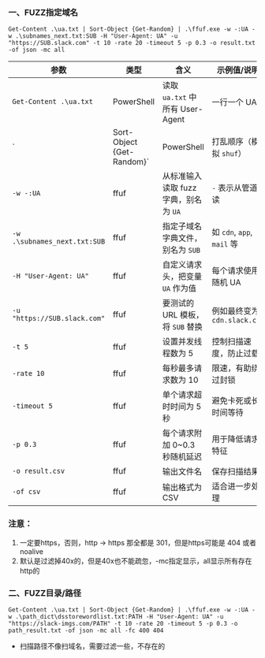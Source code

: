 ### 一、FUZZ指定域名

```
Get-Content .\ua.txt | Sort-Object {Get-Random} | .\ffuf.exe -w -:UA -w .\subnames_next.txt:SUB -H "User-Agent: UA" -u "https://SUB.slack.com" -t 10 -rate 20 -timeout 5 -p 0.3 -o result.txt -of json -mc all
```

| 参数                         | 类型                      | 含义                                  | 示例值/说明                  |
| ---------------------------- | ------------------------- | ------------------------------------- | ---------------------------- |
| `Get-Content .\ua.txt`       | PowerShell                | 读取 `ua.txt` 中所有 User-Agent       | 一行一个 UA                  |
| `                            | Sort-Object {Get-Random}` | PowerShell                            | 打乱顺序（模拟 `shuf`）      ||
| `-w -:UA`                    | ffuf                      | 从标准输入读取 fuzz 字典，别名为 `UA` | `-` 表示从管道读             |
| `-w .\subnames_next.txt:SUB` | ffuf                      | 指定子域名字典文件，别名为 `SUB`      | 如 `cdn`, `app`, `mail` 等   |
| `-H "User-Agent: UA"`        | ffuf                      | 自定义请求头，把变量 `UA` 作为值      | 每个请求使用随机 UA          |
| `-u "https://SUB.slack.com"` | ffuf                      | 要测试的 URL 模板，将 `SUB` 替换      | 例如最终变为 `cdn.slack.com` |
| `-t 5`                       | ffuf                      | 设置并发线程数为 5                    | 控制扫描速度，防止过载       |
| `-rate 10`                   | ffuf                      | 每秒最多请求数为 10                   | 限速，有助绕过封锁           |
| `-timeout 5`                 | ffuf                      | 单个请求超时时间为 5 秒               | 避免卡死或长时间等待         |
| `-p 0.3`                     | ffuf                      | 每个请求附加 0~0.3 秒随机延迟         | 用于降低请求特征             |
| `-o result.csv`              | ffuf                      | 输出文件名                            | 保存扫描结果                 |
| `-of csv`                    | ffuf                      | 输出格式为 CSV                        | 适合进一步处理               |

### 注意：

1. 一定要https，否则，http -> https 那全都是 301，但是https可能是 404 或者 noalive
2. 默认是过滤掉40x的，但是40x也不能疏忽，-mc指定显示，all显示所有存在http的

### 二、FUZZ目录/路径

```
Get-Content .\ua.txt | Sort-Object {Get-Random} | .\ffuf.exe -w -:UA -w .\path_dict\dsstorewordlist.txt:PATH -H "User-Agent: UA" -u "https://slack-imgs.com/PATH" -t 10 -rate 20 -timeout 5 -p 0.3 -o path_result.txt -of json -mc all -fc 400 404
```

- 扫描路径不像扫域名，需要过滤一些，不存在的
